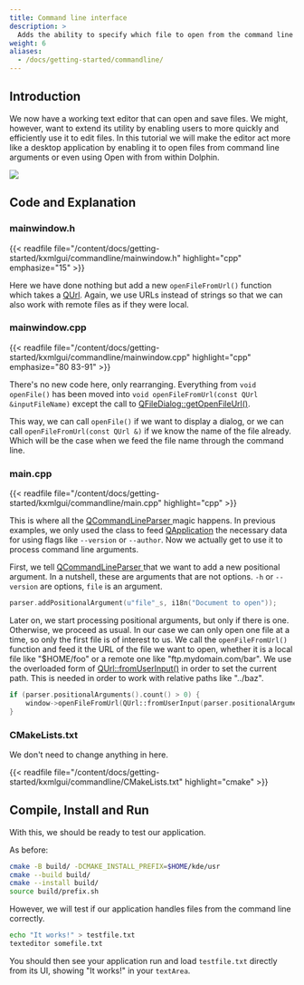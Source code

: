 ```yaml
---
title: Command line interface
description: >
  Adds the ability to specify which file to open from the command line to our text editor.
weight: 6
aliases:
  - /docs/getting-started/commandline/
---
```


## Introduction

We now have a working text editor that can open and save files. We might, however, want to extend its utility by enabling users to more quickly and efficiently use it to edit files. In this tutorial we will make the editor act more like a desktop application by enabling it to open files from command line arguments or even using Open with from within Dolphin.

![](commandline.webp)

## Code and Explanation

### mainwindow.h

{{< readfile file="/content/docs/getting-started/kxmlgui/commandline/mainwindow.h" highlight="cpp" emphasize="15" >}}

Here we have done nothing but add a new `openFileFromUrl()` function which takes a [QUrl](docs:qtcore;QUrl). Again, we use URLs instead of strings so that we can also work with remote files as if they were local.

### mainwindow.cpp

{{< readfile file="/content/docs/getting-started/kxmlgui/commandline/mainwindow.cpp" highlight="cpp" emphasize="80 83-91" >}}

There's no new code here, only rearranging. Everything from `void openFile()` has been moved into `void openFileFromUrl(const QUrl &inputFileName)` except the call to [QFileDialog::getOpenFileUrl()](docs:qtwidgets;QFileDialog::getOpenFileUrl).

This way, we can call `openFile()` if we want to display a dialog, or we can call `openFileFromUrl(const QUrl &)` if we know the name of the file already. Which will be the case when we feed the file name through the command line.

### main.cpp

{{< readfile file="/content/docs/getting-started/kxmlgui/commandline/main.cpp" highlight="cpp" >}}

This is where all the [QCommandLineParser ](docs:qtcore;QCommandLineParser) magic happens. In previous examples, we only used the class to feed [QApplication](docs:qtwidgets;QApplication) the necessary data for using flags like `--version` or `--author`. Now we actually get to use it to process command line arguments.

First, we tell [QCommandLineParser ](docs:qtcore;QCommandLineParser) that we want to add a new positional argument. In a nutshell, these are arguments that are not options. `-h` or `--version` are options, `file` is an argument.

```c++
parser.addPositionalArgument(u"file"_s, i18n("Document to open"));
```

Later on, we start processing positional arguments, but only if there is one. Otherwise, we proceed as usual. In our case we can only open one file at a time, so only the first file is of interest to us. We call the `openFileFromUrl()` function and feed it the URL of the file we want to open, whether it is a local file like "$HOME/foo" or a remote one like "ftp.mydomain.com/bar". We use the overloaded form of [QUrl::fromUserInput()](docs:qtcore;QUrl::fromUserInput) in order to set the current path. This is needed in order to work with relative paths like "../baz".

```c++
if (parser.positionalArguments().count() > 0) {
    window->openFileFromUrl(QUrl::fromUserInput(parser.positionalArguments().at(0), QDir::currentPath()));
}
```

### CMakeLists.txt

We don't need to change anything in here.

{{< readfile file="/content/docs/getting-started/kxmlgui/commandline/CMakeLists.txt" highlight="cmake" >}}

## Compile, Install and Run

With this, we should be ready to test our application.

As before:

```bash
cmake -B build/ -DCMAKE_INSTALL_PREFIX=$HOME/kde/usr
cmake --build build/
cmake --install build/
source build/prefix.sh
```

However, we will test if our application handles files from the command line correctly.

```bash
echo "It works!" > testfile.txt
texteditor somefile.txt
```

You should then see your application run and load `testfile.txt` directly from its UI, showing "It works!" in your `textArea`.
